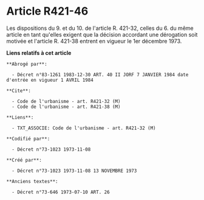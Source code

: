 # Article R421-46

Les dispositions du 9. et du 10. de l'article R. 421-32, celles du 6. du même article en tant qu'elles exigent que la
décision accordant une dérogation soit motivée et l'article R. 421-38 entrent en vigueur le 1er décembre 1973.

**Liens relatifs à cet article**

	**Abrogé par**:

	  - Décret n°83-1261 1983-12-30 ART. 40 II JORF 7 JANVIER 1984 date d'entrée en vigueur 1 AVRIL 1984

	**Cite**:

	  - Code de l'urbanisme - art. R421-32 (M)
	  - Code de l'urbanisme - art. R421-38 (M)

	**Liens**:

	  - TXT_ASSOCIE: Code de l'urbanisme - art. R421-32 (M)

	**Codifié par**:

	  - Décret n°73-1023 1973-11-08

	**Créé par**:

	  - Décret n°73-1023 1973-11-08 13 NOVEMBRE 1973

	**Anciens textes**:

	  - Décret n°73-646 1973-07-10 ART. 26
